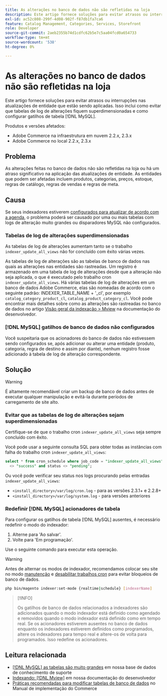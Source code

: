 ```yaml
---
title: As alterações no banco de dados não são refletidas na loja
description: Este artigo fornece soluções para evitar atrasos ou interrupções nas atualizações de entidade que estão sendo aplicadas. Isso inclui como evitar que as tabelas de log de alterações fiquem superdimensionadas e como configurar  [!DNL MySQL] acionadores de tabela.
exl-id: ac52c808-299f-4d08-902f-f87db1fa7ca6
feature: Catalog Management, Categories, Services, Storefront
role: Developer
source-git-commit: 2aeb2355b74d1cdfc62b5e7c5aa04fcd0a654733
workflow-type: tm+mt
source-wordcount: '538'
ht-degree: 0%

---
```


# As alterações no banco de dados não são refletidas na loja

Este artigo fornece soluções para evitar atrasos ou interrupções nas atualizações de entidade que estão sendo aplicadas. Isso inclui como evitar que tabelas de log de alterações fiquem superdimensionadas e como configurar gatilhos de tabela [!DNL MySQL].

Produtos e versões afetados:

* Adobe Commerce na infraestrutura em nuvem 2.2.x, 2.3.x
* Adobe Commerce no local 2.2.x, 2.3.x

## Problema

As alterações feitas no banco de dados não são refletidas na loja ou há um atraso significativo na aplicação das atualizações de entidade. As entidades que podem ser afetadas incluem produtos, categorias, preços, estoque, regras de catálogo, regras de vendas e regras de meta.

## Causa

Se seus indexadores estiverem [configurados para atualizar de acordo com a agenda](https://experienceleague.adobe.com/pt-br/docs/commerce-operations/configuration-guide/cli/manage-indexers#configure-indexers), o problema poderá ser causado por uma ou mais tabelas com logs de alteração muito grandes ou disparadores MySQL não configurados.

### Tabelas de log de alterações superdimensionadas

As tabelas de log de alterações aumentam tanto se o trabalho `indexer_update_all_views` não for concluído com êxito várias vezes.

As tabelas de log de alterações são as tabelas de banco de dados nas quais as alterações nas entidades são rastreadas. Um registro é armazenado em uma tabela de log de alterações desde que a alteração não seja aplicada, o que é executado pelo trabalho cron `indexer_update_all_views`. Há várias tabelas de log de alterações em um banco de dados Adobe Commerce, elas são nomeadas de acordo com o seguinte padrão: INDEXER\_TABLE\_NAME + &#39;\_cl&#39;, por exemplo `catalog_category_product_cl`, `catalog_product_category_cl`. Você pode encontrar mais detalhes sobre como as alterações são rastreadas no banco de dados no artigo [Visão geral da indexação > Mview](https://developer.adobe.com/commerce/php/development/components/indexing/#mview) na documentação do desenvolvedor.

### [!DNL MySQL] gatilhos de banco de dados não configurados

Você suspeitaria que os acionadores do banco de dados não estivessem sendo configurados se, após adicionar ou alterar uma entidade (produto, categoria, regra de destino e assim por diante), nenhum registro fosse adicionado à tabela de log de alteração correspondente.

## Solução

>[!WARNING]
>
>É altamente recomendável criar um backup de banco de dados antes de executar qualquer manipulação e evitá-la durante períodos de carregamento de site alto.

### Evitar que as tabelas de log de alterações sejam superdimensionadas

Certifique-se de que o trabalho cron `indexer_update_all_views` seja sempre concluído com êxito.

Você pode usar a seguinte consulta SQL para obter todas as instâncias com falha do trabalho cron `indexer_update_all_views`:

```sql
select * from cron_schedule where job_code = "indexer_update_all_views" and status
  <> "success" and status <> "pending";
```

Ou você pode verificar seu status nos logs procurando pelas entradas `indexer_update_all_views`:

* `<install_directory>/var/log/cron.log` - para as versões 2.3.1+ e 2.2.8+
* `<install_directory>/var/log/system.log` - para versões anteriores

### Redefinir [!DNL MySQL] acionadores de tabela

Para configurar os gatilhos de tabela [!DNL MySQL] ausentes, é necessário redefinir o modo do indexador:

1. Alterne para &#39;Ao salvar&#39;.
1. Volte para &#39;Em programação&#39;.

Use o seguinte comando para executar esta operação.

>[!WARNING]
>
>Antes de alternar os modos de indexador, recomendamos colocar seu site no modo [manutenção](https://experienceleague.adobe.com/docs/commerce-operations/configuration-guide/setup/application-modes.html?lang=pt-BR#maintenance-mode) e [desabilitar trabalhos cron](https://experienceleague.adobe.com/docs/commerce-cloud-service/user-guide/configure/app/properties/crons-property.html?lang=pt-BR#disable-cron-jobs) para evitar bloqueios de banco de dados.

```bash
php bin/magento indexer:set-mode {realtime|schedule} [indexerName]
```

>[!INFO]
>
>Os gatilhos de banco de dados relacionados a indexadores são adicionados quando o modo indexador está definido como agendado e removidos quando o modo indexador está definido como em tempo real. Se os acionadores estiverem ausentes no banco de dados enquanto os indexadores estiverem definidos como programados, altere os indexadores para tempo real e altere-os de volta para programados. Isso redefine os acionadores.

## Leitura relacionada

* [[!DNL MySQL] as tabelas são muito grandes](https://experienceleague.adobe.com/pt-br/docs/commerce-knowledge-base/kb/troubleshooting/database/mysql-tables-are-too-large) em nossa base de dados de conhecimento de suporte
* [Indexando: [!DNL Mview]](https://developer.adobe.com/commerce/php/development/components/indexing/#mview) em nossa documentação do desenvolvedor
* [Práticas recomendadas para modificar tabelas de banco de dados](https://experienceleague.adobe.com/pt-br/docs/commerce-operations/implementation-playbook/best-practices/development/modifying-core-and-third-party-tables#why-adobe-recommends-avoiding-modifications) no Manual de implementação do Commerce
